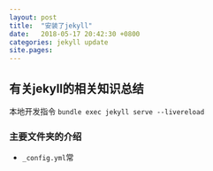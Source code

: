 ```yaml
---
layout: post
title:  "安装了jekyll"
date:   2018-05-17 20:42:30 +0800
categories: jekyll update
site.pages:
---
```


## 有关jekyll的相关知识总结
本地开发指令 `bundle exec jekyll serve --livereload`
### 主要文件夹的介绍
* `_config.yml`常
